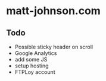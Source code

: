# matt-johnson.com

## Todo

- Possible sticky header on scroll
- Google Analytics
- add some JS
- setup hosting
- FTPLoy account
